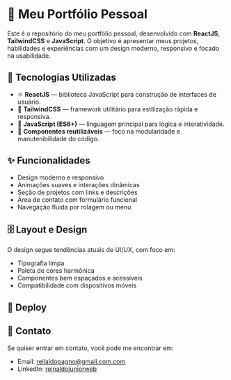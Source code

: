 # 💼 Meu Portfólio Pessoal

Este é o repositório do meu portfólio pessoal, desenvolvido com **ReactJS**, **TailwindCSS** e **JavaScript**. O objetivo é apresentar meus projetos, habilidades e experiências com um design moderno, responsivo e focado na usabilidade.

## 🧰 Tecnologias Utilizadas

- ⚛️ **ReactJS** — biblioteca JavaScript para construção de interfaces de usuário.
- 💨 **TailwindCSS** — framework utilitário para estilização rápida e responsiva.
- 📜 **JavaScript (ES6+)** — linguagem principal para lógica e interatividade.
- 🧹 **Componentes reutilizáveis** — foco na modularidade e manutenibilidade do código.

## ✨ Funcionalidades

- Design moderno e responsivo
- Animações suaves e interações dinâmicas
- Seção de projetos com links e descrições
- Área de contato com formulário funcional
- Navegação fluida por rolagem ou menu

## 🗄️ Layout e Design

O design segue tendências atuais de UI/UX, com foco em:

- Tipografia limpa
- Paleta de cores harmônica
- Componentes bem espaçados e acessíveis
- Compatibilidade com dispositivos móveis

## 🚀 Deploy

## 📨 Contato

Se quiser entrar em contato, você pode me encontrar em:

- Email: reilaldopagno@gmail.com.com  
- LinkedIn: [reinaldojuniorweb](https://linkedin.com/in/reinaldojuniorweb)
